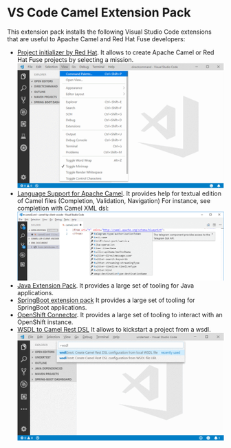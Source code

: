 # VS Code Camel Extension Pack

This extension pack installs the following Visual Studio Code extensions that are useful to Apache Camel and Red Hat Fuse developers:

* [Project initializer by Red Hat](https://marketplace.visualstudio.com/items?itemName=redhat.project-initializer). It allows to create Apache Camel or Red Hat Fuse projects by selecting a mission.
![Create project](./images/CreateProjectFromTopLevelCommand.gif)
* [Language Support for Apache Camel](https://marketplace.visualstudio.com/items?itemName=camel-tooling.vscode-apache-camel). It provides help for textual edition of Camel files (Completion, Validation, Navigation) For instance, see completion with Camel XML dsl:
![completion for xml dsl](./images/completion.gif)
* [Java Extension Pack](https://marketplace.visualstudio.com/items?itemName=vscjava.vscode-java-pack). It provides a large set of tooling for Java applications.
* [SpringBoot extension pack](https://marketplace.visualstudio.com/items?itemName=Pivotal.vscode-boot-dev-pack) It provides a large set of tooling for SpringBoot applications.
* [OpenShift Connector](https://marketplace.visualstudio.com/items?itemName=redhat.vscode-openshift-connector). It provides a large set of tooling to interact with an OpenShift instance.
* [WSDL to Camel Rest DSL](https://marketplace.visualstudio.com/items?itemName=camel-tooling.vscode-wsdl2rest) It allows to kickstart a project from a wsdl.
![WSDL to Camel Rest DSL](./images/wsdl2rest.gif)
